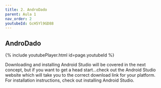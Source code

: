 ```yaml
---
title: 2. AndroDado
parent: Aula 1
nav_order: 2
youtubeId: GcH5Yl9GD88
---
```


## AndroDado

{% include youtubePlayer.html id=page.youtubeId %}

Downloading and installing Android Studio will be covered in the next concept, but if you want to get a head start...check out the Android Studio website which will take you to the correct download link for your platform. For installation instructions, check out installing Android Studio.

